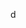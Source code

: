d
<!--stackedit_data:
eyJoaXN0b3J5IjpbOTUzNDMzMTg4LDIwMzk2MzU2MiwxMzY2Nj
E3MzIsNzE1NTg5OTE5LC0yMDkzOTA0MzY0LDE1Mjg3NDE0Nzgs
LTU2NTAxNDk5OSwtNDU5OTQ2NzM4LDEzMTYzNTQxNTYsMjA5Mj
Y2MTU1OSwtNzEwNTI4NzAsLTcxMDUyODcwLC0xNzQ2MjU4MzEz
LC0xMDM0MzU2NTE3LDE0Mjg5OTc3MjgsLTY1NDIxMTYxMCw2ND
UxMTk4ODMsLTg1OTU0NDQxOSw5NjU2Mzc0NzMsLTEzODIxMTUz
NDFdfQ==
-->